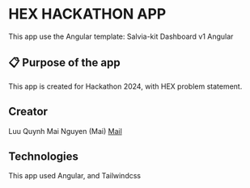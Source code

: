 # HEX HACKATHON APP
This app use the Angular template: Salvia-kit Dashboard v1 Angular

## 📋 Purpose of the app
This app is created for Hackathon 2024, with HEX problem statement.

## Creator
Luu Quynh Mai Nguyen (Mai)
[Mail](mailto:maiqnguyenluu41101@gmail.com)

## Technologies 
This app used Angular, and Tailwindcss
